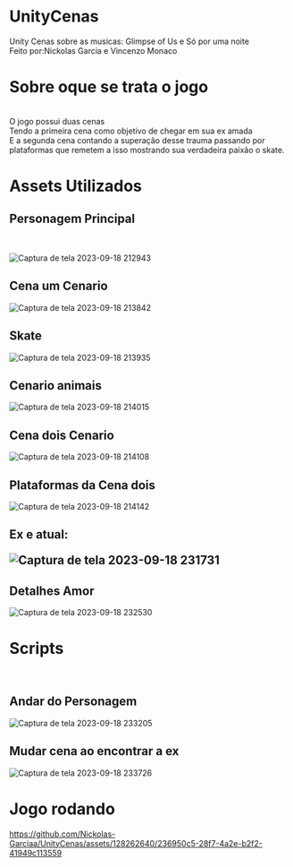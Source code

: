 # UnityCenas
Unity Cenas sobre as musicas: Glimpse of Us e Só por uma noite<br>
Feito por:Nickolas Garcia e Vincenzo Monaco
<br>
<h1>Sobre oque se trata o jogo</h1><br>
O jogo possui duas cenas <br> Tendo a primeira cena como objetivo de chegar em sua ex amada <br> E a segunda cena contando a superação desse trauma passando por plataformas que remetem a isso mostrando sua verdadeira paixão o skate.
<br>
<h1>Assets Utilizados</h1>

<h2>Personagem Principal</h2><br>

![Captura de tela 2023-09-18 212943](https://github.com/Nickolas-Garciaa/UnityCenas/assets/128262640/afe0c920-0ea8-48be-b018-8046ca8b971b)

<h2>Cena um Cenario</h2>

![Captura de tela 2023-09-18 213842](https://github.com/Nickolas-Garciaa/UnityCenas/assets/128262640/b6f62ba2-df5a-4b5e-97d4-b74ef5e8ffd8)

<h2>Skate</h2>

![Captura de tela 2023-09-18 213935](https://github.com/Nickolas-Garciaa/UnityCenas/assets/128262640/21f2d0d9-65dd-4240-bf83-b19e592b7447)

<H2>Cenario animais</H2>

![Captura de tela 2023-09-18 214015](https://github.com/Nickolas-Garciaa/UnityCenas/assets/128262640/e9a44460-37ce-4717-b39d-b668cd358e9f)

<h2>Cena dois Cenario</h2>

![Captura de tela 2023-09-18 214108](https://github.com/Nickolas-Garciaa/UnityCenas/assets/128262640/9a62ba0a-1c7f-4fef-b16f-c7064e3930d0)

<h2>Plataformas da Cena dois</h2>

![Captura de tela 2023-09-18 214142](https://github.com/Nickolas-Garciaa/UnityCenas/assets/128262640/6a6c518c-4e47-4e90-8050-9b1d94bf69f1)

<h2>Ex e atual:
  
![Captura de tela 2023-09-18 231731](https://github.com/Nickolas-Garciaa/UnityCenas/assets/128262640/0aa26ead-4f3d-4fa5-baf0-4e20cdaee672)

<h2>Detalhes Amor</h2>

![Captura de tela 2023-09-18 232530](https://github.com/Nickolas-Garciaa/UnityCenas/assets/128262640/c4e69fc1-a27b-4bd7-8f4a-98fdf28bcc94)

<h1>Scripts</h1><br>

<h2>Andar do Personagem</h2>

![Captura de tela 2023-09-18 233205](https://github.com/Nickolas-Garciaa/UnityCenas/assets/128262640/a81332aa-4caf-45a8-a452-00939fb96159)


<h2>Mudar cena ao encontrar a ex</h2>

![Captura de tela 2023-09-18 233726](https://github.com/Nickolas-Garciaa/UnityCenas/assets/128262640/178ee04b-38e4-4d30-830d-d73b9d3fded2)

<h1>Jogo rodando</h1>


https://github.com/Nickolas-Garciaa/UnityCenas/assets/128262640/236950c5-28f7-4a2e-b2f2-41949c113559


